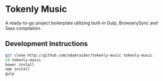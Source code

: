 Tokenly Music
==============
A ready-to-go project boilerplate utilizing built-in Gulp, BrowserySync and Sass compilation.

## Development Instructions
```bash
git clone http://github.com/adamraider/tokenly-music tokenly-music
cd tokenly-music
bower install
npm install
gulp
```